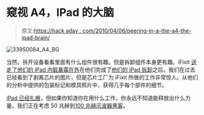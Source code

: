# 窥视 A4，IPad 的大脑

> 原文:[https://hack aday . com/2010/04/06/peering-in-a-the-a4-the-ipad-brain/](https://hackaday.com/2010/04/06/peering-in-a-the-a4-the-ipads-brain/)

![](../Images/d12249103fcd48acbfae460f5ed5b49d.png "339S0084_A4_BG")

当然，拆开设备看看里面有什么组件很有趣。但是拆卸组件本身更有趣。iFixit [送走了他们的 iPad 内脏暴露在外](http://www.ifixit.com/Teardown/Apple-A4-Teardown/2204/1)在他们完成了[他们的 iPad 拆卸](http://hackaday.com/2010/04/03/ipad-teardown/)之后。我们在过去已经看到了剥离芯片的图片，但是芯片工厂为 iFixit 所做的工作非常惊人。从他们的分析中提供的包装标记和模具照片中，获得几乎每个部件的细节。

[iPad 已经扎根](http://www.pcworld.com/article/193506/browser_exploit_brings_jailbreak_to_the_ipad.html)，但如果你知道你在用什么工作，你永远不知道能释放出什么力量。我们正在考虑 50 兆赫到[100 兆赫示波器黑客](http://hackaday.com/2010/03/31/update-50mhz-to-100mhz-scope-conversion/)。